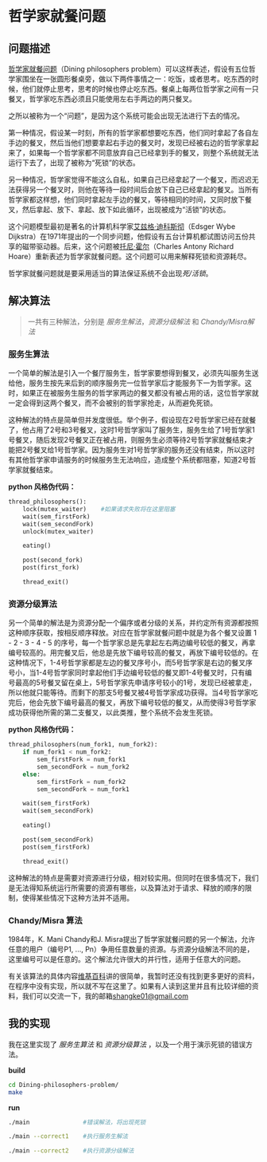 # 哲学家就餐问题

## 问题描述

[哲学家就餐问题](https://zh.wikipedia.org/wiki/%E5%93%B2%E5%AD%A6%E5%AE%B6%E5%B0%B1%E9%A4%90%E9%97%AE%E9%A2%98)（Dining philosophers problem）可以这样表述，假设有五位哲学家围坐在一张圆形餐桌旁，做以下两件事情之一：吃饭，或者思考。吃东西的时候，他们就停止思考，思考的时候也停止吃东西。餐桌上每两位哲学家之间有一只餐叉，哲学家吃东西必须且只能使用左右手两边的两只餐叉。

之所以被称为一个“问题”，是因为这个系统可能会出现无法进行下去的情况。

第一种情况，假设某一时刻，所有的哲学家都想要吃东西，他们同时拿起了各自左手边的餐叉，然后当他们想要拿起右手边的餐叉时，发现已经被右边的哲学家拿起来了，如果每一个哲学家都不同意放弃自己已经拿到手的餐叉，则整个系统就无法运行下去了，出现了被称为“死锁”的状态。

另一种情况，哲学家觉得不能这么自私，如果自己已经拿起了一个餐叉，而迟迟无法获得另一个餐叉时，则他在等待一段时间后会放下自己已经拿起的餐叉。当所有哲学家都这样想，他们同时拿起左手边的餐叉，等待相同的时间，又同时放下餐叉，然后拿起、放下、拿起、放下如此循环，出现被成为“活锁”的状态。

这个问题模型最初是著名的计算机科学家[艾兹格·迪科斯彻](https://zh.wikipedia.org/wiki/%E8%89%BE%E5%85%B9%E6%A0%BC%C2%B7%E8%BF%AA%E7%A7%91%E6%96%AF%E5%BD%BB)（Edsger Wybe Dijkstra）在1971年提出的一个同步问题，他假设有五台计算机都试图访问五份共享的磁带驱动器。后来，这个问题被[托尼·霍尔](https://zh.wikipedia.org/wiki/%E6%89%98%E5%B0%BC%C2%B7%E9%9C%8D%E7%88%BE)（Charles Antony Richard Hoare）重新表述为哲学家就餐问题。这个问题可以用来解释死锁和资源耗尽。

哲学家就餐问题就是要采用适当的算法保证系统不会出现*死/活锁*。

## 解决算法

> 一共有三种解法，分别是 *服务生解法*，*资源分级解法* 和 *Chandy/Misra解法*

### 服务生算法

一个简单的解法是引入一个餐厅服务生，哲学家要想得到餐叉，必须先叫服务生送给他，服务生按先来后到的顺序服务完一位哲学家后才能服务下一为哲学家。这时，如果正在被服务生服务的哲学家两边的餐叉都没有被占用的话，这位哲学家就一定会得到这两个餐叉，而不会被别的哲学家抢走，从而避免死锁。

这种解法的特点是简单但并发度很低。举个例子，假设现在2号哲学家已经在就餐了，他占用了2号和3号餐叉，这时1号哲学家叫了服务生，服务生给了1号哲学家1号餐叉，随后发现2号餐叉正在被占用，则服务生必须等待2号哲学家就餐结束才能把2号餐叉给1号哲学家。因为服务生对1号哲学家的服务还没有结束，所以这时有其他哲学家申请服务的时候服务生无法响应，造成整个系统都阻塞，知道2号哲学家就餐结束。

**python 风格伪代码：**

```python
thread_philosophers():
    lock(mutex_waiter)    #如果请求失败将在这里阻塞
    wait(sem_firstFork)
    wait(sem_secondFork)
    unlock(mutex_waiter)

    eating()

    post(second_fork)
    post(first_fork)

    thread_exit()
```

### 资源分级算法

另一个简单的解法是为资源分配一个偏序或者分级的关系，并约定所有资源都按照这种顺序获取，按相反顺序释放。对应在哲学家就餐问题中就是为各个餐叉设置 1 - 2 - 3 - 4 - 5 的序号，每一个哲学家总是先拿起左右两边编号较低的餐叉，再拿编号较高的。用完餐叉后，他总是先放下编号较高的餐叉，再放下编号较低的。在这种情况下，1-4号哲学家都是左边的餐叉序号小，而5号哲学家是右边的餐叉序号小，当1-4号哲学家同时拿起他们手边编号较低的餐叉即1-4号餐叉时，只有编号最高的5号餐叉留在桌上，5号哲学家先申请序号较小的1号，发现已经被拿走，所以他就只能等待。而剩下的那支5号餐叉被4号哲学家成功获得。当4号哲学家吃完后，他会先放下编号最高的餐叉，再放下编号较低的餐叉，从而使得3号哲学家成功获得他所需的第二支餐叉，以此类推，整个系统不会发生死锁。

**python 风格伪代码：**

```python
thread_philosophers(num_fork1, num_fork2):
    if num_fork1 < num_fork2:
        sem_firstFork = num_fork1
        sem_secondFork = num_fork2
    else:
        sem_firstFork = num_fork2
        sem_secondFork = num_fork1

    wait(sem_firstFork)
    wait(sem_secondFork)

    eating()

    post(sem_secondFork)
    post(sem_firstFork)

    thread_exit()
```

这种解法的特点是需要对资源进行分级，相对较实用。但同时在很多情况下，我们是无法得知系统运行所需要的资源有哪些，以及算法对于请求、释放的顺序的限制，使得某些情况下这种方法并不适用。

### Chandy/Misra 算法

1984年，K. Mani Chandy和J. Misra提出了哲学家就餐问题的另一个解法，允许任意的用户（编号P1, ..., Pn）争用任意数量的资源。与资源分级解法不同的是，这里编号可以是任意的。这个解法允许很大的并行性，适用于任意大的问题。

有关该算法的具体内容[维基百科](https://zh.wikipedia.org/wiki/%E5%93%B2%E5%AD%A6%E5%AE%B6%E5%B0%B1%E9%A4%90%E9%97%AE%E9%A2%98)讲的很简单，我暂时还没有找到更多更好的资料，在程序中没有实现，所以就不写在这里了。如果有人读到这里并且有比较详细的资料，我们可以交流一下，我的邮箱<shangke01@gmail.com>

## 我的实现

我在这里实现了 *服务生算法* 和 *资源分级算法* ，以及一个用于演示死锁的错误方法。

**build**

```bash
cd Dining-philosophers-problem/
make
```

**run**

```bash
./main               #错误解法，将出现死锁

./main --correct1    #执行服务生解法

./main --correct2    #执行资源分级解法
```
